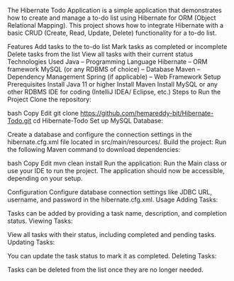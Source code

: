The Hibernate Todo Application is a simple application that demonstrates how to create and manage a to-do list using Hibernate for ORM (Object Relational Mapping). This project shows how to integrate Hibernate with a basic CRUD (Create, Read, Update, Delete) functionality for a to-do list.

Features
Add tasks to the to-do list
Mark tasks as completed or incomplete
Delete tasks from the list
View all tasks with their current status
Technologies Used
Java – Programming Language
Hibernate – ORM framework
MySQL (or any RDBMS of choice) – Database
Maven – Dependency Management
Spring (if applicable) – Web Framework
Setup
Prerequisites
Install Java 11 or higher
Install Maven
Install MySQL or any other RDBMS
IDE for coding (IntelliJ IDEA/ Eclipse, etc.)
Steps to Run the Project
Clone the repository:

bash
Copy
Edit
git clone https://github.com/hemareddy-bit/Hibernate-Todo.git
cd Hibernate-Todo
Set up MySQL Database:

Create a database and configure the connection settings in the hibernate.cfg.xml file located in src/main/resources/.
Build the project: Run the following Maven command to download dependencies:

bash
Copy
Edit
mvn clean install
Run the application: Run the Main class or use your IDE to run the project. The application should now be accessible, depending on your setup.

Configuration
Configure database connection settings like JDBC URL, username, and password in the hibernate.cfg.xml.
Usage
Adding Tasks:

Tasks can be added by providing a task name, description, and completion status.
Viewing Tasks:

View all tasks with their status, including completed and pending tasks.
Updating Tasks:

You can update the task status to mark it as completed.
Deleting Tasks:

Tasks can be deleted from the list once they are no longer needed.
